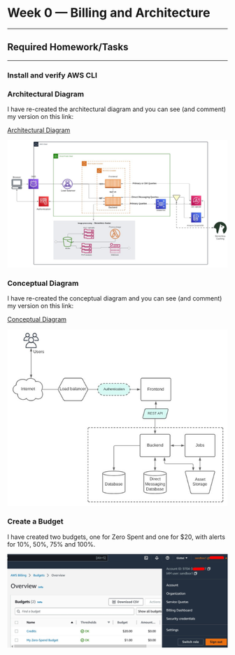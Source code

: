 # Week 0 — Billing and Architecture
---
## Required Homework/Tasks
---
### Install and verify AWS CLI

### Architectural Diagram

I have re-created the architectural diagram and you can see (and comment) my version on this link:

[Architectural Diagram](https://lucid.app/lucidchart/c5f755b5-6793-4c95-8414-3ff48da8631a/edit?viewport_loc=-1328%2C-898%2C4039%2C1940%2C0_0&invitationId=inv_bb45e1c7-73de-4c2a-9931-961d99376db7)

![Logical/Architectural diagram](assets/week0-cruddur-logical-diagram.jpg)

### Conceptual Diagram

I have re-created the conceptual diagram and you can see (and comment) my version on this link:

[Conceptual Diagram](https://lucid.app/lucidchart/bd1479fe-be72-47bb-9116-7c09b18e81cd/edit?viewport_loc=-9%2C-2106%2C2994%2C1437%2C0_0&invitationId=inv_9d1143f7-7056-499b-86cb-ea50b194f2e5)

![Conceptual Diagram](assets/week0-cruddur-conceptual-diagram.jpg)

### Create a Budget

I have created two budgets, one for Zero Spent and one for $20, with alerts for 10%, 50%, 75% and 100%.

![Budgets](assets/week0-budgets.jpg)

